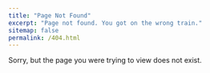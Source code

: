 ```yaml
---
title: "Page Not Found"
excerpt: "Page not found. You got on the wrong train."
sitemap: false
permalink: /404.html
---
```


Sorry, but the page you were trying to view does not exist.
